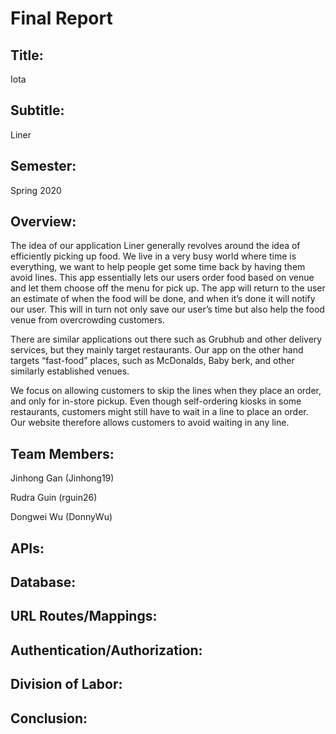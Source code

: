 # Final Report

## Title:
Iota

## Subtitle:
Liner

## Semester:
Spring 2020

## Overview:
The idea of our application Liner generally revolves around the idea of efficiently picking up food. We live in a very busy world where time is everything, we want to help people get some time back by having them avoid lines. This app essentially lets our users order food based on venue and let them choose off the menu for pick up. The app will return to the user an estimate of when the food will be done, and when it’s done it will notify our user. This will in turn not only save our user’s time but also help the food venue from overcrowding customers.

There are similar applications out there such as Grubhub and other delivery services, but they mainly target restaurants. Our app on the other hand targets “fast-food” places, such as McDonalds, Baby berk, and other similarly established venues.

We focus on allowing customers to skip the lines when they place an order, and only for in-store pickup. Even though self-ordering kiosks in some restaurants, customers might still have to wait in a line to place an order. Our website therefore allows customers to avoid waiting in any line.

## Team Members:
Jinhong Gan (Jinhong19)

Rudra Guin (rguin26)

Dongwei Wu (DonnyWu)

## APIs:


## Database:


## URL Routes/Mappings:


## Authentication/Authorization:


## Division of Labor:


## Conclusion:

